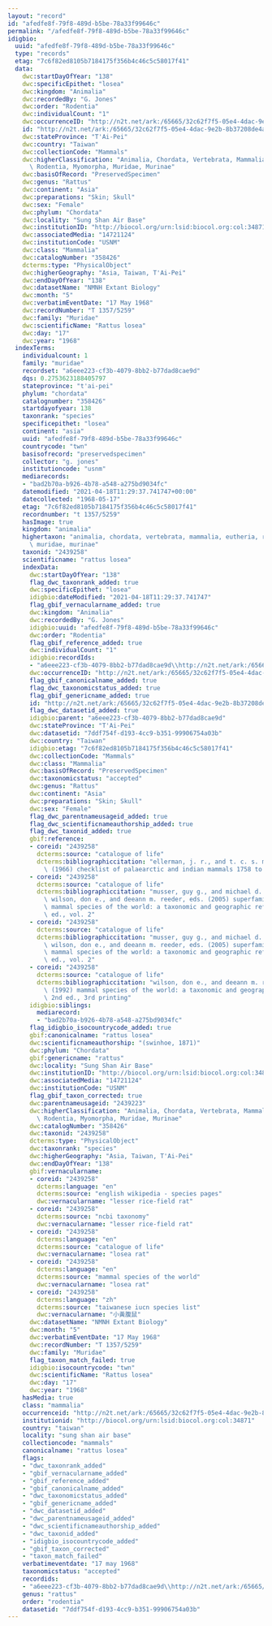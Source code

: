 ```yaml
---
layout: "record"
id: "afedfe8f-79f8-489d-b5be-78a33f99646c"
permalink: "/afedfe8f-79f8-489d-b5be-78a33f99646c"
idigbio:
  uuid: "afedfe8f-79f8-489d-b5be-78a33f99646c"
  type: "records"
  etag: "7c6f82ed8105b7184175f356b4c46c5c58017f41"
  data:
    dwc:startDayOfYear: "138"
    dwc:specificEpithet: "losea"
    dwc:kingdom: "Animalia"
    dwc:recordedBy: "G. Jones"
    dwc:order: "Rodentia"
    dwc:individualCount: "1"
    dwc:occurrenceID: "http://n2t.net/ark:/65665/32c62f7f5-05e4-4dac-9e2b-8b37208de4ad"
    id: "http://n2t.net/ark:/65665/32c62f7f5-05e4-4dac-9e2b-8b37208de4ad"
    dwc:stateProvince: "T'Ai-Pei"
    dwc:country: "Taiwan"
    dwc:collectionCode: "Mammals"
    dwc:higherClassification: "Animalia, Chordata, Vertebrata, Mammalia, Eutheria,\
      \ Rodentia, Myomorpha, Muridae, Murinae"
    dwc:basisOfRecord: "PreservedSpecimen"
    dwc:genus: "Rattus"
    dwc:continent: "Asia"
    dwc:preparations: "Skin; Skull"
    dwc:sex: "Female"
    dwc:phylum: "Chordata"
    dwc:locality: "Sung Shan Air Base"
    dwc:institutionID: "http://biocol.org/urn:lsid:biocol.org:col:34871"
    dwc:associatedMedia: "14721124"
    dwc:institutionCode: "USNM"
    dwc:class: "Mammalia"
    dwc:catalogNumber: "358426"
    dcterms:type: "PhysicalObject"
    dwc:higherGeography: "Asia, Taiwan, T'Ai-Pei"
    dwc:endDayOfYear: "138"
    dwc:datasetName: "NMNH Extant Biology"
    dwc:month: "5"
    dwc:verbatimEventDate: "17 May 1968"
    dwc:recordNumber: "T 1357/5259"
    dwc:family: "Muridae"
    dwc:scientificName: "Rattus losea"
    dwc:day: "17"
    dwc:year: "1968"
  indexTerms:
    individualcount: 1
    family: "muridae"
    recordset: "a6eee223-cf3b-4079-8bb2-b77dad8cae9d"
    dqs: 0.2753623188405797
    stateprovince: "t'ai-pei"
    phylum: "chordata"
    catalognumber: "358426"
    startdayofyear: 138
    taxonrank: "species"
    specificepithet: "losea"
    continent: "asia"
    uuid: "afedfe8f-79f8-489d-b5be-78a33f99646c"
    countrycode: "twn"
    basisofrecord: "preservedspecimen"
    collector: "g. jones"
    institutioncode: "usnm"
    mediarecords:
    - "bad2b70a-b926-4b78-a548-a275bd9034fc"
    datemodified: "2021-04-18T11:29:37.741747+00:00"
    datecollected: "1968-05-17"
    etag: "7c6f82ed8105b7184175f356b4c46c5c58017f41"
    recordnumber: "t 1357/5259"
    hasImage: true
    kingdom: "animalia"
    highertaxon: "animalia, chordata, vertebrata, mammalia, eutheria, rodentia, myomorpha,\
      \ muridae, murinae"
    taxonid: "2439258"
    scientificname: "rattus losea"
    indexData:
      dwc:startDayOfYear: "138"
      flag_dwc_taxonrank_added: true
      dwc:specificEpithet: "losea"
      idigbio:dateModified: "2021-04-18T11:29:37.741747"
      flag_gbif_vernacularname_added: true
      dwc:kingdom: "Animalia"
      dwc:recordedBy: "G. Jones"
      idigbio:uuid: "afedfe8f-79f8-489d-b5be-78a33f99646c"
      dwc:order: "Rodentia"
      flag_gbif_reference_added: true
      dwc:individualCount: "1"
      idigbio:recordIds:
      - "a6eee223-cf3b-4079-8bb2-b77dad8cae9d\\http://n2t.net/ark:/65665/32c62f7f5-05e4-4dac-9e2b-8b37208de4ad"
      dwc:occurrenceID: "http://n2t.net/ark:/65665/32c62f7f5-05e4-4dac-9e2b-8b37208de4ad"
      flag_gbif_canonicalname_added: true
      flag_dwc_taxonomicstatus_added: true
      flag_gbif_genericname_added: true
      id: "http://n2t.net/ark:/65665/32c62f7f5-05e4-4dac-9e2b-8b37208de4ad"
      flag_dwc_datasetid_added: true
      idigbio:parent: "a6eee223-cf3b-4079-8bb2-b77dad8cae9d"
      dwc:stateProvince: "T'Ai-Pei"
      dwc:datasetid: "7ddf754f-d193-4cc9-b351-99906754a03b"
      dwc:country: "Taiwan"
      idigbio:etag: "7c6f82ed8105b7184175f356b4c46c5c58017f41"
      dwc:collectionCode: "Mammals"
      dwc:class: "Mammalia"
      dwc:basisOfRecord: "PreservedSpecimen"
      dwc:taxonomicstatus: "accepted"
      dwc:genus: "Rattus"
      dwc:continent: "Asia"
      dwc:preparations: "Skin; Skull"
      dwc:sex: "Female"
      flag_dwc_parentnameusageid_added: true
      flag_dwc_scientificnameauthorship_added: true
      flag_dwc_taxonid_added: true
      gbif:reference:
      - coreid: "2439258"
        dcterms:source: "catalogue of life"
        dcterms:bibliographiccitation: "ellerman, j. r., and t. c. s. morrison-scott\
          \ (1966) checklist of palaearctic and indian mammals 1758 to 1946, 2nd edition"
      - coreid: "2439258"
        dcterms:source: "catalogue of life"
        dcterms:bibliographiccitation: "musser, guy g., and michael d. carleton /\
          \ wilson, don e., and deeann m. reeder, eds. (2005) superfamily muroidea:\
          \ mammal species of the world: a taxonomic and geographic reference, 3rd\
          \ ed., vol. 2"
      - coreid: "2439258"
        dcterms:source: "catalogue of life"
        dcterms:bibliographiccitation: "musser, guy g., and michael d. carleton /\
          \ wilson, don e., and deeann m. reeder, eds. (2005) superfamily muroidea:\
          \ mammal species of the world: a taxonomic and geographic reference, 3rd\
          \ ed., vol. 2"
      - coreid: "2439258"
        dcterms:source: "catalogue of life"
        dcterms:bibliographiccitation: "wilson, don e., and deeann m. reeder, eds.\
          \ (1992) mammal species of the world: a taxonomic and geographic reference,\
          \ 2nd ed., 3rd printing"
      idigbio:siblings:
        mediarecord:
        - "bad2b70a-b926-4b78-a548-a275bd9034fc"
      flag_idigbio_isocountrycode_added: true
      gbif:canonicalname: "rattus losea"
      dwc:scientificnameauthorship: "(swinhoe, 1871)"
      dwc:phylum: "Chordata"
      gbif:genericname: "rattus"
      dwc:locality: "Sung Shan Air Base"
      dwc:institutionID: "http://biocol.org/urn:lsid:biocol.org:col:34871"
      dwc:associatedMedia: "14721124"
      dwc:institutionCode: "USNM"
      flag_gbif_taxon_corrected: true
      dwc:parentnameusageid: "2439223"
      dwc:higherClassification: "Animalia, Chordata, Vertebrata, Mammalia, Eutheria,\
        \ Rodentia, Myomorpha, Muridae, Murinae"
      dwc:catalogNumber: "358426"
      dwc:taxonid: "2439258"
      dcterms:type: "PhysicalObject"
      dwc:taxonrank: "species"
      dwc:higherGeography: "Asia, Taiwan, T'Ai-Pei"
      dwc:endDayOfYear: "138"
      gbif:vernacularname:
      - coreid: "2439258"
        dcterms:language: "en"
        dcterms:source: "english wikipedia - species pages"
        dwc:vernacularname: "lesser rice-field rat"
      - coreid: "2439258"
        dcterms:source: "ncbi taxonomy"
        dwc:vernacularname: "lesser rice-field rat"
      - coreid: "2439258"
        dcterms:language: "en"
        dcterms:source: "catalogue of life"
        dwc:vernacularname: "losea rat"
      - coreid: "2439258"
        dcterms:language: "en"
        dcterms:source: "mammal species of the world"
        dwc:vernacularname: "losea rat"
      - coreid: "2439258"
        dcterms:language: "zh"
        dcterms:source: "taiwanese iucn species list"
        dwc:vernacularname: "小黃腹鼠"
      dwc:datasetName: "NMNH Extant Biology"
      dwc:month: "5"
      dwc:verbatimEventDate: "17 May 1968"
      dwc:recordNumber: "T 1357/5259"
      dwc:family: "Muridae"
      flag_taxon_match_failed: true
      idigbio:isocountrycode: "twn"
      dwc:scientificName: "Rattus losea"
      dwc:day: "17"
      dwc:year: "1968"
    hasMedia: true
    class: "mammalia"
    occurrenceid: "http://n2t.net/ark:/65665/32c62f7f5-05e4-4dac-9e2b-8b37208de4ad"
    institutionid: "http://biocol.org/urn:lsid:biocol.org:col:34871"
    country: "taiwan"
    locality: "sung shan air base"
    collectioncode: "mammals"
    canonicalname: "rattus losea"
    flags:
    - "dwc_taxonrank_added"
    - "gbif_vernacularname_added"
    - "gbif_reference_added"
    - "gbif_canonicalname_added"
    - "dwc_taxonomicstatus_added"
    - "gbif_genericname_added"
    - "dwc_datasetid_added"
    - "dwc_parentnameusageid_added"
    - "dwc_scientificnameauthorship_added"
    - "dwc_taxonid_added"
    - "idigbio_isocountrycode_added"
    - "gbif_taxon_corrected"
    - "taxon_match_failed"
    verbatimeventdate: "17 may 1968"
    taxonomicstatus: "accepted"
    recordids:
    - "a6eee223-cf3b-4079-8bb2-b77dad8cae9d\\http://n2t.net/ark:/65665/32c62f7f5-05e4-4dac-9e2b-8b37208de4ad"
    genus: "rattus"
    order: "rodentia"
    datasetid: "7ddf754f-d193-4cc9-b351-99906754a03b"
---
```


